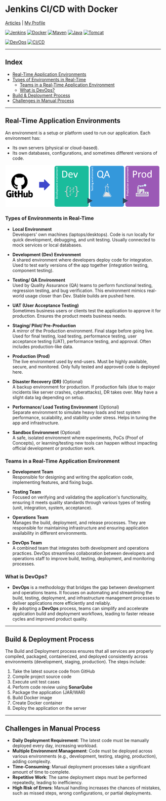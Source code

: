 # Jenkins CI/CD with Docker 

[Articles](https://nirmalakumarsahu.in/articles.html) | [My Profile](https://nirmalakumarsahu.in)

[![Jenkins](https://img.shields.io/badge/Jenkins-Automation-blue?logo=jenkins)](https://www.jenkins.io/) [![Docker](https://img.shields.io/badge/Docker-Containerization-blue?logo=docker)](https://www.docker.com/) [![Maven](https://img.shields.io/badge/Maven-BuildTool-blue?logo=apachemaven)](https://maven.apache.org/) [![Java](https://img.shields.io/badge/Java-21-blue?logo=openjdk)](https://openjdk.org/projects/jdk/21/) [![Tomcat](https://img.shields.io/badge/Tomcat-WebServer-blue?logo=apachetomcat)](http://tomcat.apache.org/)

[![DevOps](https://img.shields.io/badge/DevOps-Culture-blue?logo=dev.to)](https://en.wikipedia.org/wiki/DevOps) [![CI/CD](https://img.shields.io/badge/CI%2FCD-Automation-blue?logo=githubactions)](https://en.wikipedia.org/wiki/CI/CD)


---

## Index
- [Real-Time Application Environments](#real-time-application-environments)
- [Types of Environments in Real-Time](#types-of-environments-in-real-time)
  - [Teams in a Real-Time Application Environment](#teams-in-a-real-time-application-environment)
  - [What is DevOps?](#what-is-devops)
- [Build & Deployment Process](#build--deployment-process)
- [Challenges in Manual Process](#challenges-in-manual-process)
  
---
## Real-Time Application Environments

An environment is a setup or platform used to run our application. Each environment has:
- Its own servers (physical or cloud-based).
- Its own databases, configurations, and sometimes different versions of code.

![Real-Time Application Environments](images/environments.png)

### Types of Environments in Real-Time

- **Local Environment**  
  Developers' own machines (laptops/desktops). Code is run locally for quick development, debugging, and unit testing. Usually connected to mock services or local databases.

- **Development (Dev) Environment**  
  A shared environment where developers deploy code for integration. Used to test early versions of the app together (integration testing, component testing).  
  
- **Testing/ QA Environment**  
  Used by Quality Assurance (QA) teams to perform functional testing, regression testing, and bug verification. This environment mimics real-world usage closer than Dev. Stable builds are pushed here.  
  
- **UAT (User Acceptance Testing)**  
  Sometimes business users or clients test the application to approve it for production. Ensures the product meets business needs.  
  
- **Staging/ Pilot/ Pre-Production**  
  A mirror of the Production environment. Final stage before going live. Used for final testing, load testing, performance testing, user acceptance testing (UAT), performance testing, and approval. Often includes production-like data.  

- **Production (Prod)**  
  The live environment used by end-users. Must be highly available, secure, and monitored. Only fully tested and approved code is deployed here.  

- **Disaster Recovery (DR)** (Optional)  
  A backup environment for production. If production fails (due to major incidents like server crashes, cyberattacks), DR takes over. May have a slight data lag depending on setup.  

- **Performance/ Load Testing Environment** (Optional)  
  Separate environment to simulate heavy loads and test system performance, scalability, and stability under stress. Helps in tuning the app and infrastructure.  

- **Sandbox Environment** (Optional)  
  A safe, isolated environment where experiments, PoCs (Proof of Concepts), or learning/testing new tools can happen without impacting official development or production work.



### Teams in a Real-Time Application Environment

- **Development Team**  
  Responsible for designing and writing the application code, implementing features, and fixing bugs.

- **Testing Team**  
  Focused on verifying and validating the application's functionality, ensuring it meets quality standards through various types of testing (unit, integration, system, acceptance).

- **Operations Team**  
  Manages the build, deployment, and release processes. They are responsible for maintaining infrastructure and ensuring application availability in different environments.

- **DevOps Team**  
  A combined team that integrates both development and operations practices. DevOps streamlines collaboration between developers and operations staff to improve build, testing, deployment, and monitoring processes.

### What is DevOps?

- **DevOps** is a methodology that bridges the gap between development and operations teams. It focuses on automating and streamlining the build, testing, deployment, and infrastructure management processes to deliver applications more efficiently and reliably.
- By adopting a **DevOps** process, teams can simplify and accelerate application build and deployment workflows, leading to faster release cycles and improved product quality.

---

## Build & Deployment Process

The Build and Deployment process ensures that all services are properly compiled, packaged, containerized, and deployed consistently across environments (development, staging, production). The steps include:

1. Take the latest source code from GitHub
2. Compile project source code
3. Execute unit test cases
4. Perform code review using **SonarQube**
5. Package the application (JAR/WAR)
6. Build Docker image
7. Create Docker container
8. Deploy the application on the server

---

## Challenges in Manual Process

- **Daily Deployment Requirement**: The latest code must be manually deployed every day, increasing workload.
- **Multiple Environment Management**: Code must be deployed across various environments (e.g., development, testing, staging, production), adding complexity.
- **Time-Consuming**: Manual deployment processes take a significant amount of time to complete.
- **Repetitive Work**: The same deployment steps must be performed repeatedly, leading to inefficiency.
- **High Risk of Errors**: Manual handling increases the chances of mistakes, such as missed steps, wrong configurations, or partial deployments.  
